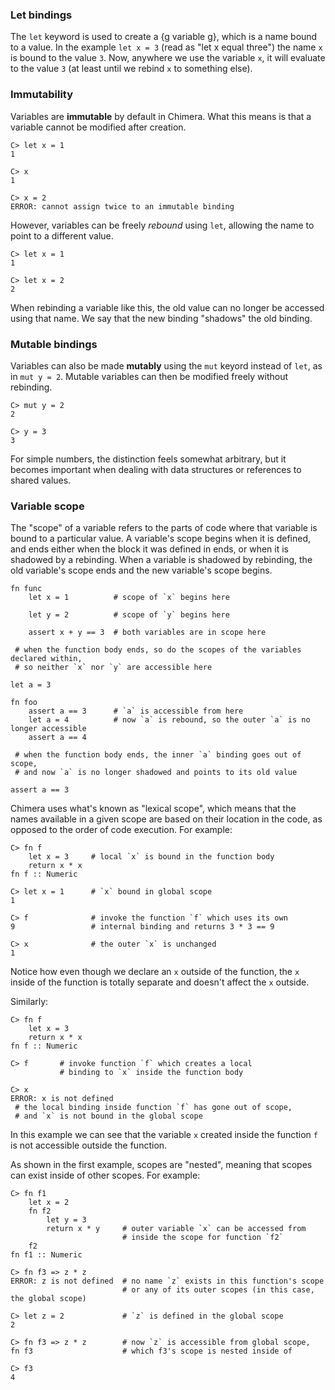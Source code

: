 
### Let bindings

The `let` keyword is used to create a {g variable g}, which is a name bound to a value. In the example `let x = 3` (read as "let x equal three") the name `x` is bound to the value `3`. Now, anywhere we use the variable `x`, it will evaluate to the value `3` (at least until we rebind `x` to something else).

### Immutability

Variables are **immutable** by default in Chimera. What this means is that a variable cannot be modified after creation.

```
C> let x = 1
1

C> x
1

C> x = 2
ERROR: cannot assign twice to an immutable binding
```

However, variables can be freely *rebound* using `let`, allowing the name to point to a different value.

```
C> let x = 1
1

C> let x = 2
2
```

When rebinding a variable like this, the old value can no longer be accessed using that name. We say that the new binding "shadows" the old binding.

### Mutable bindings

Variables can also be made **mutably** using the `mut` keyord instead of `let`, as in `mut y = 2`. Mutable variables can then be modified freely without rebinding.

```
C> mut y = 2
2

C> y = 3
3
```

For simple numbers, the distinction feels somewhat arbitrary, but it becomes important when dealing with data structures or references to shared values.

### Variable scope

The "scope" of a variable refers to the parts of code where that variable is bound to a particular value. A variable's scope begins when it is defined, and ends either when the block it was defined in ends, or when it is shadowed by a rebinding. When a variable is shadowed by rebinding, the old variable's scope ends and the new variable's scope begins.

```
fn func
	let x = 1          # scope of `x` begins here

	let y = 2          # scope of `y` begins here

	assert x + y == 3  # both variables are in scope here

 # when the function body ends, so do the scopes of the variables declared within,
 # so neither `x` nor `y` are accessible here

let a = 3

fn foo
	assert a == 3      # `a` is accessible from here
	let a = 4          # now `a` is rebound, so the outer `a` is no longer accessible
	assert a == 4

 # when the function body ends, the inner `a` binding goes out of scope,
 # and now `a` is no longer shadowed and points to its old value

assert a == 3
```

Chimera uses what's known as "lexical scope", which means that the names available in a given scope are based on their location in the code, as opposed to the order of code execution. For example:

```
C> fn f
	let x = 3     # local `x` is bound in the function body
	return x * x
fn f :: Numeric

C> let x = 1      # `x` bound in global scope
1

C> f              # invoke the function `f` which uses its own
9                 # internal binding and returns 3 * 3 == 9

C> x              # the outer `x` is unchanged
1
```

Notice how even though we declare an `x` outside of the function, the `x` inside of the function is totally separate and doesn't affect the `x` outside.

Similarly:

```
C> fn f
	let x = 3
	return x * x
fn f :: Numeric

C> f       # invoke function `f` which creates a local
           # binding to `x` inside the function body

C> x
ERROR: x is not defined
 # the local binding inside function `f` has gone out of scope,
 # and `x` is not bound in the global scope
```

In this example we can see that the variable `x` created inside the function `f` is not accessible outside the function.

As shown in the first example, scopes are "nested", meaning that scopes can exist inside of other scopes. For example:

```
C> fn f1
	let x = 2
	fn f2
		let y = 3
		return x * y     # outer variable `x` can be accessed from
		                 # inside the scope for function `f2`
	f2
fn f1 :: Numeric

C> fn f3 => z * z
ERROR: z is not defined  # no name `z` exists in this function's scope
                         # or any of its outer scopes (in this case, the global scope)

C> let z = 2             # `z` is defined in the global scope
2

C> fn f3 => z * z        # now `z` is accessible from global scope,
fn f3                    # which f3's scope is nested inside of

C> f3
4
```
